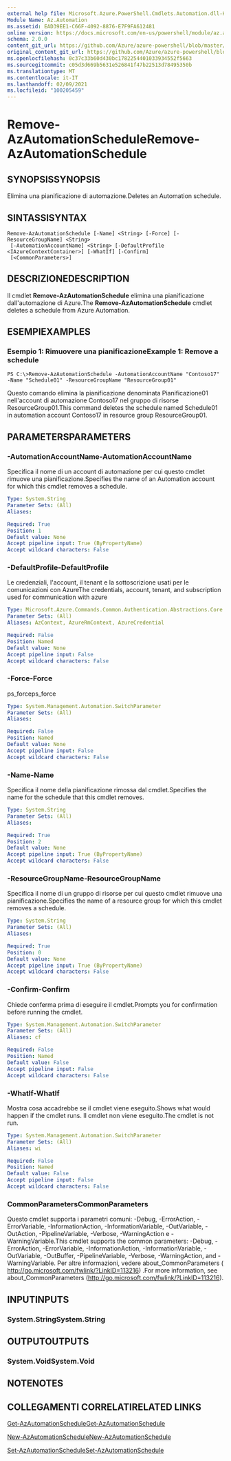 ```yaml
---
external help file: Microsoft.Azure.PowerShell.Cmdlets.Automation.dll-Help.xml
Module Name: Az.Automation
ms.assetid: EAD39EE1-C66F-4092-8876-E7F9FA612481
online version: https://docs.microsoft.com/en-us/powershell/module/az.automation/remove-azautomationschedule
schema: 2.0.0
content_git_url: https://github.com/Azure/azure-powershell/blob/master/src/Automation/Automation/help/Remove-AzAutomationSchedule.md
original_content_git_url: https://github.com/Azure/azure-powershell/blob/master/src/Automation/Automation/help/Remove-AzAutomationSchedule.md
ms.openlocfilehash: 0c37c33b60d430bc1782254401033934552f5663
ms.sourcegitcommit: c05d3d669b5631e526841f47b22513d78495350b
ms.translationtype: MT
ms.contentlocale: it-IT
ms.lasthandoff: 02/09/2021
ms.locfileid: "100205459"
---
```

# <span data-ttu-id="f1566-101">Remove-AzAutomationSchedule</span><span class="sxs-lookup"><span data-stu-id="f1566-101">Remove-AzAutomationSchedule</span></span>

## <span data-ttu-id="f1566-102">SYNOPSIS</span><span class="sxs-lookup"><span data-stu-id="f1566-102">SYNOPSIS</span></span>
<span data-ttu-id="f1566-103">Elimina una pianificazione di automazione.</span><span class="sxs-lookup"><span data-stu-id="f1566-103">Deletes an Automation schedule.</span></span>

## <span data-ttu-id="f1566-104">SINTASSI</span><span class="sxs-lookup"><span data-stu-id="f1566-104">SYNTAX</span></span>

```
Remove-AzAutomationSchedule [-Name] <String> [-Force] [-ResourceGroupName] <String>
 [-AutomationAccountName] <String> [-DefaultProfile <IAzureContextContainer>] [-WhatIf] [-Confirm]
 [<CommonParameters>]
```

## <span data-ttu-id="f1566-105">DESCRIZIONE</span><span class="sxs-lookup"><span data-stu-id="f1566-105">DESCRIPTION</span></span>
<span data-ttu-id="f1566-106">Il cmdlet **Remove-AzAutomationSchedule** elimina una pianificazione dall'automazione di Azure.</span><span class="sxs-lookup"><span data-stu-id="f1566-106">The **Remove-AzAutomationSchedule** cmdlet deletes a schedule from Azure Automation.</span></span>

## <span data-ttu-id="f1566-107">ESEMPI</span><span class="sxs-lookup"><span data-stu-id="f1566-107">EXAMPLES</span></span>

### <span data-ttu-id="f1566-108">Esempio 1: Rimuovere una pianificazione</span><span class="sxs-lookup"><span data-stu-id="f1566-108">Example 1: Remove a schedule</span></span>
```
PS C:\>Remove-AzAutomationSchedule -AutomationAccountName "Contoso17" -Name "Schedule01" -ResourceGroupName "ResourceGroup01"
```

<span data-ttu-id="f1566-109">Questo comando elimina la pianificazione denominata Pianificazione01 nell'account di automazione Contoso17 nel gruppo di risorse ResourceGroup01.</span><span class="sxs-lookup"><span data-stu-id="f1566-109">This command deletes the schedule named Schedule01 in automation account Contoso17 in resource group ResourceGroup01.</span></span>

## <span data-ttu-id="f1566-110">PARAMETERS</span><span class="sxs-lookup"><span data-stu-id="f1566-110">PARAMETERS</span></span>

### <span data-ttu-id="f1566-111">-AutomationAccountName</span><span class="sxs-lookup"><span data-stu-id="f1566-111">-AutomationAccountName</span></span>
<span data-ttu-id="f1566-112">Specifica il nome di un account di automazione per cui questo cmdlet rimuove una pianificazione.</span><span class="sxs-lookup"><span data-stu-id="f1566-112">Specifies the name of an Automation account for which this cmdlet removes a schedule.</span></span>

```yaml
Type: System.String
Parameter Sets: (All)
Aliases:

Required: True
Position: 1
Default value: None
Accept pipeline input: True (ByPropertyName)
Accept wildcard characters: False
```

### <span data-ttu-id="f1566-113">-DefaultProfile</span><span class="sxs-lookup"><span data-stu-id="f1566-113">-DefaultProfile</span></span>
<span data-ttu-id="f1566-114">Le credenziali, l'account, il tenant e la sottoscrizione usati per le comunicazioni con Azure</span><span class="sxs-lookup"><span data-stu-id="f1566-114">The credentials, account, tenant, and subscription used for communication with azure</span></span>

```yaml
Type: Microsoft.Azure.Commands.Common.Authentication.Abstractions.Core.IAzureContextContainer
Parameter Sets: (All)
Aliases: AzContext, AzureRmContext, AzureCredential

Required: False
Position: Named
Default value: None
Accept pipeline input: False
Accept wildcard characters: False
```

### <span data-ttu-id="f1566-115">-Force</span><span class="sxs-lookup"><span data-stu-id="f1566-115">-Force</span></span>
<span data-ttu-id="f1566-116">ps_force</span><span class="sxs-lookup"><span data-stu-id="f1566-116">ps_force</span></span>

```yaml
Type: System.Management.Automation.SwitchParameter
Parameter Sets: (All)
Aliases:

Required: False
Position: Named
Default value: None
Accept pipeline input: False
Accept wildcard characters: False
```

### <span data-ttu-id="f1566-117">-Name</span><span class="sxs-lookup"><span data-stu-id="f1566-117">-Name</span></span>
<span data-ttu-id="f1566-118">Specifica il nome della pianificazione rimossa dal cmdlet.</span><span class="sxs-lookup"><span data-stu-id="f1566-118">Specifies the name for the schedule that this cmdlet removes.</span></span>

```yaml
Type: System.String
Parameter Sets: (All)
Aliases:

Required: True
Position: 2
Default value: None
Accept pipeline input: True (ByPropertyName)
Accept wildcard characters: False
```

### <span data-ttu-id="f1566-119">-ResourceGroupName</span><span class="sxs-lookup"><span data-stu-id="f1566-119">-ResourceGroupName</span></span>
<span data-ttu-id="f1566-120">Specifica il nome di un gruppo di risorse per cui questo cmdlet rimuove una pianificazione.</span><span class="sxs-lookup"><span data-stu-id="f1566-120">Specifies the name of a resource group for which this cmdlet removes a schedule.</span></span>

```yaml
Type: System.String
Parameter Sets: (All)
Aliases:

Required: True
Position: 0
Default value: None
Accept pipeline input: True (ByPropertyName)
Accept wildcard characters: False
```

### <span data-ttu-id="f1566-121">-Confirm</span><span class="sxs-lookup"><span data-stu-id="f1566-121">-Confirm</span></span>
<span data-ttu-id="f1566-122">Chiede conferma prima di eseguire il cmdlet.</span><span class="sxs-lookup"><span data-stu-id="f1566-122">Prompts you for confirmation before running the cmdlet.</span></span>

```yaml
Type: System.Management.Automation.SwitchParameter
Parameter Sets: (All)
Aliases: cf

Required: False
Position: Named
Default value: False
Accept pipeline input: False
Accept wildcard characters: False
```

### <span data-ttu-id="f1566-123">-WhatIf</span><span class="sxs-lookup"><span data-stu-id="f1566-123">-WhatIf</span></span>
<span data-ttu-id="f1566-124">Mostra cosa accadrebbe se il cmdlet viene eseguito.</span><span class="sxs-lookup"><span data-stu-id="f1566-124">Shows what would happen if the cmdlet runs.</span></span>
<span data-ttu-id="f1566-125">Il cmdlet non viene eseguito.</span><span class="sxs-lookup"><span data-stu-id="f1566-125">The cmdlet is not run.</span></span>

```yaml
Type: System.Management.Automation.SwitchParameter
Parameter Sets: (All)
Aliases: wi

Required: False
Position: Named
Default value: False
Accept pipeline input: False
Accept wildcard characters: False
```

### <span data-ttu-id="f1566-126">CommonParameters</span><span class="sxs-lookup"><span data-stu-id="f1566-126">CommonParameters</span></span>
<span data-ttu-id="f1566-127">Questo cmdlet supporta i parametri comuni: -Debug, -ErrorAction, -ErrorVariable, -InformationAction, -InformationVariable, -OutVariable, -OutAction, -PipelineVariable, -Verbose, -WarningAction e -WarningVariable.</span><span class="sxs-lookup"><span data-stu-id="f1566-127">This cmdlet supports the common parameters: -Debug, -ErrorAction, -ErrorVariable, -InformationAction, -InformationVariable, -OutVariable, -OutBuffer, -PipelineVariable, -Verbose, -WarningAction, and -WarningVariable.</span></span> <span data-ttu-id="f1566-128">Per altre informazioni, vedere about_CommonParameters ( http://go.microsoft.com/fwlink/?LinkID=113216) .</span><span class="sxs-lookup"><span data-stu-id="f1566-128">For more information, see about_CommonParameters (http://go.microsoft.com/fwlink/?LinkID=113216).</span></span>

## <span data-ttu-id="f1566-129">INPUT</span><span class="sxs-lookup"><span data-stu-id="f1566-129">INPUTS</span></span>

### <span data-ttu-id="f1566-130">System.String</span><span class="sxs-lookup"><span data-stu-id="f1566-130">System.String</span></span>

## <span data-ttu-id="f1566-131">OUTPUT</span><span class="sxs-lookup"><span data-stu-id="f1566-131">OUTPUTS</span></span>

### <span data-ttu-id="f1566-132">System.Void</span><span class="sxs-lookup"><span data-stu-id="f1566-132">System.Void</span></span>

## <span data-ttu-id="f1566-133">NOTE</span><span class="sxs-lookup"><span data-stu-id="f1566-133">NOTES</span></span>

## <span data-ttu-id="f1566-134">COLLEGAMENTI CORRELATI</span><span class="sxs-lookup"><span data-stu-id="f1566-134">RELATED LINKS</span></span>

[<span data-ttu-id="f1566-135">Get-AzAutomationSchedule</span><span class="sxs-lookup"><span data-stu-id="f1566-135">Get-AzAutomationSchedule</span></span>](./Get-AzAutomationSchedule.md)

[<span data-ttu-id="f1566-136">New-AzAutomationSchedule</span><span class="sxs-lookup"><span data-stu-id="f1566-136">New-AzAutomationSchedule</span></span>](./New-AzAutomationSchedule.md)

[<span data-ttu-id="f1566-137">Set-AzAutomationSchedule</span><span class="sxs-lookup"><span data-stu-id="f1566-137">Set-AzAutomationSchedule</span></span>](./Set-AzAutomationSchedule.md)


